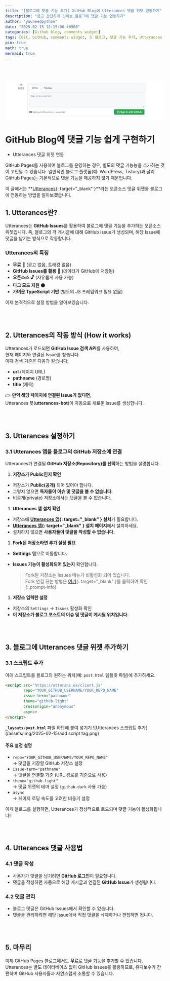 ```yaml
---
title: "[블로그에 댓글 기능 추가] GitHub Blog에 Utterances 댓글 위젯 연동하기"
description: "쉽고 간단하게 깃허브 블로그에 댓글 기능 연동하기"
author: "youneedpython"
date: "2025-02-15 12:15:00 +0900" 
categories: [Github blog, comments widget]
tags: [Git, GitHub, comments widget, 깃 블로그, 댓글 기능 추가, Utterances widget, Utterances, 댓글 연동]
pin: true
math: true
mermaid: true
---
```


<br><br>

![Utterances Comment](/assets/img/2025-02-15/utterances.png)

# GitHub Blog에 댓글 기능 쉽게 구현하기
- Utterances 댓글 위젯 연동

GitHub Pages를 사용하여 블로그를 운영하는 경우, 별도의 댓글 기능능을 추가하는 것이 고민될 수 있습니다. 일반적인 블로그 플랫폼(예: WordPress, Tistory)과 달리 GitHub Pages는 기본적으로 댓글 기능을 제공하지 않기 때문입니다.

이 글에서는 **[Utterances](https://utteranc.es/){: target="_blank" }**라는 오픈소스 댓글 위젯을 블로그에 연동하는 방법을 알아보겠습니다.



## 1. Utterances란?

Utterances는 **GitHub Issues**를 활용하여 블로그에 댓글 기능을 추가하는 오픈소스 위젯입니다. 즉, 블로그의 각 게시글에 대해 GitHub Issue가 생성되며, 해당 Issue에 댓글을 남기는 방식으로 작동합니다.

### Utterances의 특징
- **무료** 🎉 (광고 없음, 트래킹 없음)
- **GitHub Issues를 활용** 🔐 (데이터가 GitHub에 저장됨)
- **오픈소스** 🔓 (자유롭게 사용 가능)
- **다크 모드 지원** 🌑
- **가벼운 TypeScript 기반** (별도의 JS 프레임워크 필요 없음)

이제 본격적으로 설정 방법을 알아보겠습니다.

<br><br>

## 2. Utterances의 작동 방식 (How it works)
Utterances가 로드되면 **GitHub Issue 검색 API**를 사용하여,  
현재 페이지와 연결된 Issue를 찾습니다.  
이때 검색 기준은 다음과 같습니다:

- **url** (페이지 URL)
- **pathname** (경로명)
- **title** (제목)

👉 **만약 해당 페이지에 연결된 Issue가 없다면**,  
Utterances 봇(**utterances-bot**)이 자동으로 새로운 Issue를 생성합니다.

<br><br>

## 3. Utterances 설정하기

### 3.1 Utterances 앱을 블로그의 GitHub 저장소에 연결

Utterances가 연결될 **GitHub 저장소(Repository)를 선택**하는 방법을 설명합니다.

1. **저장소가 Public인지 확인**
- 저장소가 **Public(공개)** 되어 있어야 합니다.
- 그렇지 않으면 **독자들이 이슈 및 댓글을 볼 수 없습니다.**
- 비공개(private) 저장소에서는 댓글을 볼 수 없습니다.

1. **Utterances 앱 설치 확인**
- 저장소에 **[Utterances 앱](https://github.com/apps/utterances){: target="_blank" } 설치**가 필요합니다.
- **[Utterances 앱](https://github.com/apps/utterances){: target="_blank" } 설치 페이지**에서 설치하세요.
- 설치하지 않으면 **사용자들이 댓글을 작성할 수 없습니다.**

1. **Fork된 저장소라면 추가 설정 필요**
  - **Settings** 탭으로 이동합니다.
  - **Issues 기능이 활성화되어 있는지** 확인합니다.

    > Fork된 저장소는 Issues 메뉴가 비활성화 되어 있습니다.  
    >   Fork 연결 끊는 방법은 [여기](https://youneedpython.github.io/posts/github-fork-disconnect/){: target="_blank" }를 클릭하여 확인  
    {:.prompt-info}


1. **저장소 입력란 설정**
- 저장소의 `Settings` → `Issues` 활성화 확인
- **이 저장소가 블로그 포스트의 이슈 및 댓글이 게시될 위치입니다.**

<br><br>

## 3. 블로그에 Utterances 댓글 위젯 추가하기

### 3.1 스크립트 추가

아래 스크립트를 블로그의 원하는 위치(예: `post.html` 템플릿 파일)에 추가하세요.  
```html
<script src="https://utteranc.es/client.js"
        repo="YOUR_GITHUB_USERNAME/YOUR_REPO_NAME"
        issue-term="pathname"
        theme="github-light"
        crossorigin="anonymous"
        async>
</script>
```

**`_layouts/post.html`** 파일 하단에 붙여 넣기기
![Utterances 스크립트 추가](/assets/img/2025-02-15/add script tag.png)

#### 주요 설정 설명
- `repo="YOUR_GITHUB_USERNAME/YOUR_REPO_NAME"`  
  → 댓글을 저장할 GitHub 저장소 설정  
- `issue-term="pathname"`  
  → 댓글을 연결할 기준 (URL 경로를 기준으로 사용)  
- `theme="github-light"`  
  → 댓글 위젯의 테마 설정 (`github-dark` 사용 가능)  
- `async`  
  → 페이지 로딩 속도를 고려한 비동기 설정  

이제 블로그를 실행하면, Utterances가 정상적으로 로드되며 댓글 기능이 활성화됩니다!

<br><br>

## 4. Utterances 댓글 사용법

### 4.1 댓글 작성
- 사용자가 댓글을 남기려면 **GitHub 로그인**이 필요합니다.
- 댓글을 작성하면 자동으로 해당 게시글과 연결된 **GitHub Issue**가 생성됩니다.

### 4.2 댓글 관리
- 블로그 댓글은 GitHub Issues에서 확인할 수 있습니다.
- 댓글을 관리하려면 해당 Issue에서 직접 댓글을 삭제하거나 편집하면 됩니다.

<br><br>

## 5. 마무리

이제 GitHub Pages 블로그에서도 **무료**로 댓글 기능을 추가할 수 있습니다.  
Utterances는 별도 데이터베이스 없이 GitHub Issues를 활용하므로, 유지보수가 간편하며 GitHub 사용자들과 자연스럽게 소통할 수 있습니다.


